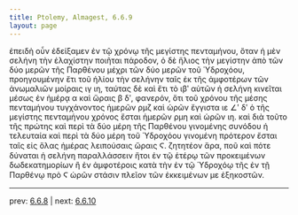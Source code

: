 ```yaml
---
title: Ptolemy, Almagest, 6.6.9
layout: page
---
```


ἐπειδὴ οὖν ἐδείξαμεν ἐν τῷ χρόνῳ τῆς μεγίστης πενταμήνου, ὅταν ἡ μὲν σελήνη τὴν ἐλαχίστην ποιῆται πάροδον, ὁ δὲ ἥλιος τὴν μεγίστην ἀπὸ τῶν δύο μερῶν τῆς Παρθένου μέχρι τῶν δύο μερῶν τοῦ Ὑδροχόου, προηγουμένην ἔτι τοῦ ἡλίου τὴν σελήνην ταῖς ἐκ τῆς ἀμφοτέρων τῶν ἀνωμαλιῶν μοίραις ιγ ιη, ταύτας δὲ καὶ ἔτι τὸ ιβʹ αὐτῶν ἡ σελήνη κινεῖται μέσως ἐν ἡμέρᾳ α καὶ ὥραις β δʹ, φανερόν, ὅτι τοῦ χρόνου τῆς μέσης πενταμήνου τυγχάνοντος ἡμερῶν ρμζ καὶ ὡρῶν ἔγγιστα ιε ∠ʹ δʹ ὁ τῆς μεγίστης πενταμήνου χρόνος ἔσται ἡμερῶν ρμη καὶ ὡρῶν ιη. καὶ διὰ τοῦτο τῆς πρώτης καὶ περὶ τὰ δύο μέρη τῆς Παρθένου γινομένης συνόδου ἡ τελευταία καὶ περὶ τὰ δύο μέρη τοῦ Ὑδροχόου γινομένη πρότερον ἔσται ταῖς εἰς ὅλας ἡμέρας λειπούσαις ὥραις Ϛ. ζητητέον ἄρα, ποῦ καὶ πότε δύναται ἡ σελήνη παραλλάσσειν ἤτοι ἐν τῷ ἑτέρῳ τῶν προκειμένων δωδεκατημορίων ἢ ἐν ἀμφοτέροις κατὰ τὴν ἐν τῷ Ὑδροχόῳ τῆς ἐν τῇ Παρθένῳ πρὸ Ϛ ὡρῶν στάσιν πλεῖον τῶν ἐκκειμένων με ἑξηκοστῶν. 

---

prev: [6.6.8](../6.6.8/) | next: [6.6.10](../6.6.10/)

